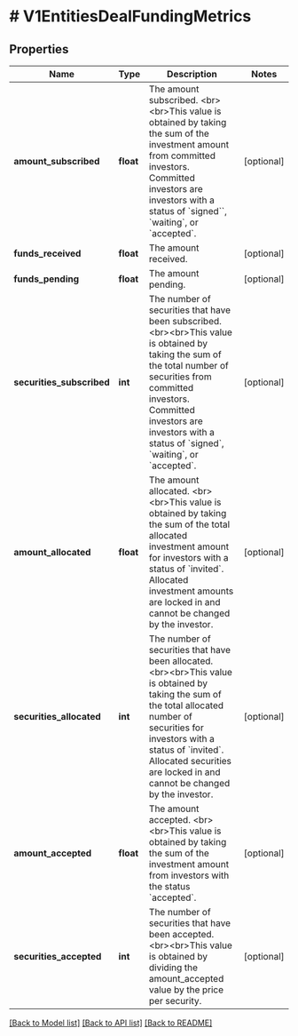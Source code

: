 # # V1EntitiesDealFundingMetrics

## Properties

Name | Type | Description | Notes
------------ | ------------- | ------------- | -------------
**amount_subscribed** | **float** | The amount subscribed. &lt;br&gt;&lt;br&gt;This value is obtained by taking the sum of the investment amount from committed investors. Committed investors are investors with a status of &#x60;signed&#x60;&#x60;, &#x60;waiting&#x60;, or &#x60;accepted&#x60;. | [optional]
**funds_received** | **float** | The amount received. | [optional]
**funds_pending** | **float** | The amount pending. | [optional]
**securities_subscribed** | **int** | The number of securities that have been subscribed. &lt;br&gt;&lt;br&gt;This value is obtained by taking the sum of the total number of securities from committed investors. Committed investors are investors with a status of &#x60;signed&#x60;, &#x60;waiting&#x60;, or &#x60;accepted&#x60;. | [optional]
**amount_allocated** | **float** | The amount allocated. &lt;br&gt;&lt;br&gt;This value is obtained by taking the sum of the total allocated investment amount for investors with a status of &#x60;invited&#x60;. Allocated investment amounts are locked in and cannot be changed by the investor. | [optional]
**securities_allocated** | **int** | The number of securities that have been allocated. &lt;br&gt;&lt;br&gt;This value is obtained by taking the sum of the total allocated number of securities for investors with a status of &#x60;invited&#x60;. Allocated securities are locked in and cannot be changed by the investor. | [optional]
**amount_accepted** | **float** | The amount accepted. &lt;br&gt;&lt;br&gt;This value is obtained by taking the sum of the investment amount from investors with the status &#x60;accepted&#x60;. | [optional]
**securities_accepted** | **int** | The number of securities that have been accepted. &lt;br&gt;&lt;br&gt;This value is obtained by dividing the amount_accepted value by the price per security. | [optional]

[[Back to Model list]](../../README.md#models) [[Back to API list]](../../README.md#endpoints) [[Back to README]](../../README.md)
